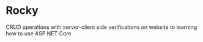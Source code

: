 # Rocky

CRUD operations with server-client side verifications on website to learning how to use ASP.NET Core

